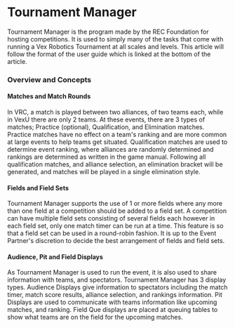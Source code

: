 # Tournament Manager

Tournament Manager is the program made by the REC Foundation for hosting competitions. It is used to simply many of the tasks that come with running a Vex Robotics Tournament at all scales and levels. This article will follow the format of the user guide which is linked at the bottom of the article.&#x20;

### Overview and Concepts

#### Matches and Match Rounds

In VRC, a match is played between two alliances, of two teams each, while in VexU there are only 2 teams. At these events, there are 3 types of matches; Practice (optional), Qualification, and Elimination matches. Practice matches have no effect on a team's ranking and are more common at large events to help teams get situated. Qualification matches are used to determine event ranking,  where alliances are randomly determined and rankings are determined as written in the game manual. Following all qualification matches, and alliance selection, an elimination bracket will be generated, and matches will be played in a single elimination style.&#x20;

#### Fields and Field Sets

Tournament Manager supports the use of 1 or more fields where any more than one field at a competition should be added to a field set. A competition can have multiple field sets consisting of several fields each however in each field set, only one match timer can be run at a time. This feature is so that a field set can be used in a round-robin fashion. It is up to the Event Partner's discretion to decide the best arrangement of fields and field sets.&#x20;

#### Audience, Pit and Field Displays

As Tournament Manager is used to run the event, it is also used to share information with teams, and spectators. Tournament Manager has 3 display types. Audience Displays give information to spectators including the match timer, match score results, alliance selection, and rankings information. Pit Displays are used to communicate with teams information like upcoming matches, and ranking. Field Que displays are placed at queuing tables to show what teams are on the field for the upcoming matches.&#x20;



